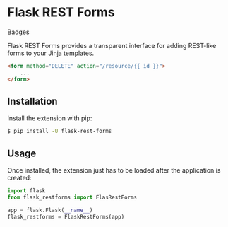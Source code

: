 # Flask REST Forms

Badges

Flask REST Forms provides a transparent interface for adding REST-like forms to your Jinja templates.

```html
<form method="DELETE" action="/resource/{{ id }}">
    ...
</form>
```

## Installation

Install the extension with pip:

```sh
$ pip install -U flask-rest-forms
```

## Usage

Once installed, the extension just has to be loaded after the application is created:

```py
import flask
from flask_restforms import FlasRestForms

app = flask.Flask(__name__)
flask_restforms = FlaskRestForms(app)
```
